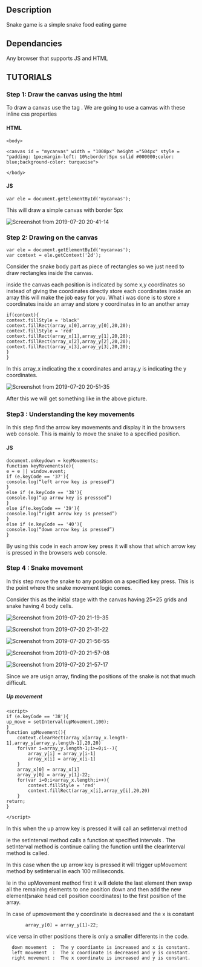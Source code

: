 
## Description
Snake game is a simple snake food eating game

## Dependancies

Any browser that supports JS and HTML 

## TUTORIALS

### Step 1: Draw the canvas using the html

To draw a canvas use the <canvas>  tag . We are going to use a canvas with these inline css properties

#### HTML

```
<body>

<canvas id = "mycanvas" width = "1008px" height ="504px" style = "padding: 1px;margin-left: 10%;border:5px solid #000000;color: blue;background-color: turquoise">

</body>
```

#### JS

```
var ele = document.getElementById('mycanvas');
```

This will draw a simple canvas with border 5px

![Screenshot from 2019-07-20 20-41-14](https://user-images.githubusercontent.com/26246256/61580374-022fa400-ab2f-11e9-99a7-e3d299a6d937.png)

### Step 2: Drawing on the canvas

```
var ele = document.getElementById('mycanvas');
var context = ele.getContext('2d');
```
Consider the snake body part as piece of rectangles so we just need to draw rectangles inside the canvas.

inside the canvas each position is indicated by some x,y coordinates so instead of giving the coordinates directly store each coordinates inside an array this will make the job easy for you. What i was done is to store x coordinates inside an array and store y coordinates in to an another array

```
if(context){
context.fillStyle = 'black'
context.fillRect(array_x[0],array_y[0],20,20);
context.fillStyle = 'red'
context.fillRect(array_x[1],array_y[1],20,20);
context.fillRect(array_x[2],array_y[2],20,20);
context.fillRect(array_x[3],array_y[3],20,20);
}
}
```

In this array_x indicating the x coordinates and array_y is indicating the y coordinates.

![Screenshot from 2019-07-20 20-51-35](https://user-images.githubusercontent.com/26246256/61580486-58e9ad80-ab30-11e9-9481-1a15f6618a86.png)

After this we will get something like in the above picture.

### Step3 : Understanding the key movements

In this step find the arrow key movements and display it in the browsers web console. This is mainly to move the snake to a specified position.

#### JS

``````
document.onkeydown = keyMovements;
function keyMovements(e){ 
e = e || window.event;
if (e.keyCode == '37'){
console.log(“left arrow key is pressed”)
}
else if (e.keyCode == '38'){
console.log(“up arrow key is presssed”)
}
else if(e.keyCode == '39'){
console.log(“right arrow key is pressed”)
}
else if (e.keyCode == '40'){
console.log(“down arrow key is pressed”)
}
``````
By using this code in each arrow key press it will show that which arrow key is pressed in the browsers web console.

### Step 4 : Snake movement

In this step move the snake to any position on a specified key press. This is the point where the snake movement logic comes.

Consider this as the initial stage with the canvas having 25*25 grids and snake having 4 body cells.

![Screenshot from 2019-07-20 21-19-35](https://user-images.githubusercontent.com/26246256/61580871-643ed800-ab34-11e9-8e3c-a0ede1c374da.png)

![Screenshot from 2019-07-20 21-31-22](https://user-images.githubusercontent.com/26246256/61580963-c4824980-ab35-11e9-836f-fdb3ef76c9ac.png)

![Screenshot from 2019-07-20 21-56-55](https://user-images.githubusercontent.com/26246256/61581231-65becf00-ab39-11e9-8e3d-1bc0cf9b374c.png)

![Screenshot from 2019-07-20 21-57-08](https://user-images.githubusercontent.com/26246256/61581232-6a838300-ab39-11e9-8006-70c999776be8.png)

![Screenshot from 2019-07-20 21-57-17](https://user-images.githubusercontent.com/26246256/61581235-6eafa080-ab39-11e9-8913-ce26f9e16bbf.png)

Since we are usign array, finding the positions of the snake is not that much difficult.

##### Up movement

```
<script>
if (e.keyCode == '38'){
up_move = setInterval(upMovement,100);
}
function upMovement(){ 
	context.clearRect(array_x[array_x.length-1],array_y[array_y.length-1],20,20)
	for(var i=array_y.length-1;i>=0;i--){
		array_y[i] = array_y[i-1]
		array_x[i] = array_x[i-1]
	}
	array_x[0] = array_x[1]
	array_y[0] = array_y[1]-22;
	for(var i=0;i<array_x.length;i++){
		context.fillStyle = 'red'
		context.fillRect(array_x[i],array_y[i],20,20)
	} 
return;
}

</script>
```

In this when the up arrow key is pressed it will call an setInterval method

ie the setInterval method calls a function at specified intervals . The setInterval method is continue calling the function until the clearInterval method is called.

In this case when the up arrow key is pressed it will trigger upMovement method by setInterval in each 100 milliseconds. 

Ie in the upMovement method first it will delete the last element then swap all the remaining elements to one position down  and then add the new element(snake head cell position coordinates) to the first position of the array.

In case of upmovement the y coordinate is decreased and the x is constant

```
       array_y[0] = array_y[1]-22;
```

vice versa in other positions there is only a smaller differents in the code.

```
  down movement  :  The y coordiante is increased and x is constant.
  left movement  :  The x coordinate is decreased and y is constant.
  right movement :  The x coordinate is increased and y is constant.
```


    

